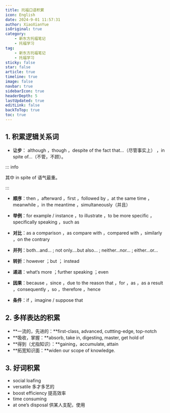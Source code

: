 ```yaml
---
title: 托福口语积累
icon: English
date: 2024-9-01 11:57:31
author: XiaoXianYue
isOriginal: true
category: 
    - 新东方托福笔记
    - 托福学习
tag:
    - 新东方托福笔记
    - 托福学习
sticky: false
star: false
article: true
timeline: true
image: false
navbar: true
sidebarIcon: true
headerDepth: 5
lastUpdated: true
editLink: false
backToTop: true
toc: true
---
```


## 1. 积累逻辑关系词

- **让步**： although ，though ，despite of the fact that…（尽管事实上） ，in spite of…（不管，不顾）。

::: info 

其中 in spite of 语气最重。

:::

- **顺序**：then ，afterward ，first ，followed by ，at the same time ，meanwhile ，in the meantime ，simultaneously（并且）

- **举例**：for example / instance ，to illustrate ，to be more specific ，specifically speaking ，such as

- **对比**：as a comparison ，as compare with ，compared with ，similarly ，on the contrary

- **并列**：both…and… ; not only….but also… ; neither…nor… ; either…or…

- **转折**：however ；but ； instead

- **递进**：what‘s more ；further speaking ；even

- **因果**：because ，since ，due to the reason that ，for ，as ，as a result ，consequently ，so ，therefore ，hence

- **条件**：if ，imagine / suppose that

    

## 2. 多样表达的积累

- **一流的，先进的：**first-class, advanced, cuttting-edge, top-notch
- **吸收，掌握：**absorb, take in, digesting, master, get hold of
- **得到（尤指知识）：**gaining，accumulate, attain
- **拓宽知识面：**widen our scope of knowledge.





## 3. 好词积累

- social loafing
- versatile 多才多艺的
- boost efficiency 提高效率
- time consuming
- at one’s disposal 供某人支配，使用















